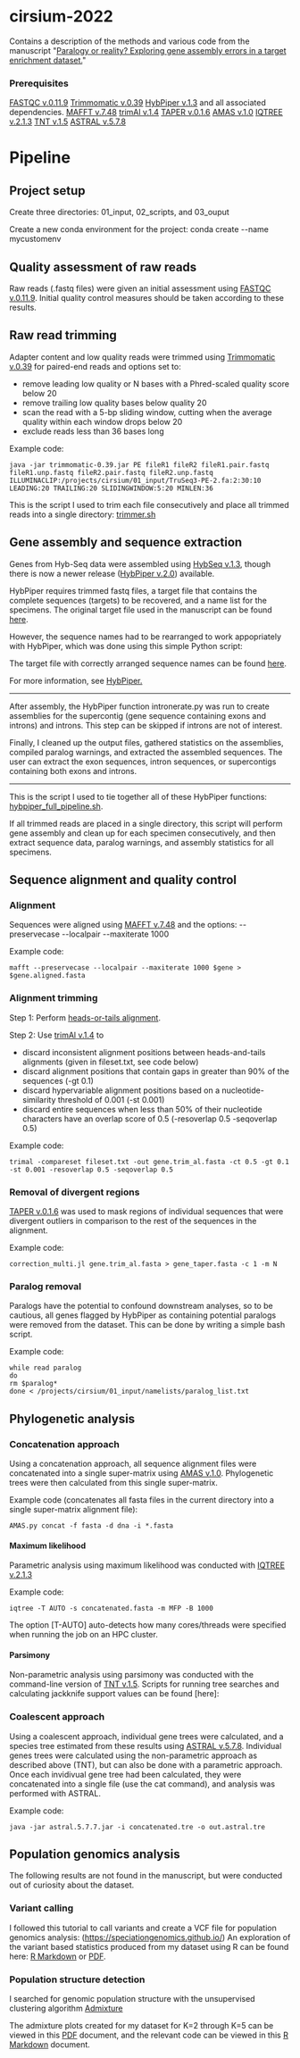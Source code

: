 # cirsium-2022
Contains a description of the methods and various code from the manuscript "[Paralogy or reality? Exploring gene assembly errors in a target enrichment dataset.](https://github.com/rosenam/cirsium-2022/blob/main/rosen_manuscript.pdf)"

### Prerequisites
[FASTQC v.0.11.9](https://www.bioinformatics.babraham.ac.uk/projects/fastqc/)
[Trimmomatic v.0.39](http://www.usadellab.org/cms/?page=trimmomatic)
[HybPiper v.1.3](https://github.com/mossmatters/HybPiper/wiki/HybPiper-Legacy-Wiki) and all associated dependencies.
[MAFFT v.7.48](https://mafft.cbrc.jp/alignment/software/)
[trimAl v.1.4](https://github.com/inab/trimal)
[TAPER v.0.1.6](https://github.com/chaoszhang/TAPER)
[AMAS v.1.0](https://github.com/marekborowiec/AMAS)
[IQTREE v.2.1.3](https://github.com/Cibiv/IQ-TREE)
[TNT v.1.5](http://www.lillo.org.ar/phylogeny/tnt/)
[ASTRAL v.5.7.8](https://github.com/smirarab/ASTRAL)

# Pipeline

## Project setup
Create three directories: 01_input, 02_scripts, and 03_ouput

Create a new conda environment for the project: conda create --name mycustomenv

## Quality assessment of raw reads
Raw reads (.fastq files) were given an initial assessment using [FASTQC v.0.11.9](https://www.bioinformatics.babraham.ac.uk/projects/fastqc/). Initial quality control measures should be taken according to these results. 

## Raw read trimming
Adapter content and low quality reads were trimmed using [Trimmomatic v.0.39](http://www.usadellab.org/cms/?page=trimmomatic) for paired-end reads and options set to:
* remove leading low quality or N bases with a Phred-scaled quality score below 20
* remove trailing low quality bases below quality 20
* scan the read with a 5-bp sliding window, cutting when the average quality within each window drops below 20
* exclude reads less than 36 bases long

Example code:

```
java -jar trimmomatic-0.39.jar PE fileR1 fileR2 fileR1.pair.fastq fileR1.unp.fastq fileR2.pair.fastq fileR2.unp.fastq ILLUMINACLIP:/projects/cirsium/01_input/TruSeq3-PE-2.fa:2:30:10 LEADING:20 TRAILING:20 SLIDINGWINDOW:5:20 MINLEN:36
```

This is the script I used to trim each file consecutively and place all trimmed reads into a single directory: [trimmer.sh](https://github.com/rosenam/cirsium-2022/blob/main/scripts/trimmer.sh)

## Gene assembly and sequence extraction
Genes from Hyb-Seq data were assembled using [HybSeq v.1.3](https://github.com/mossmatters/HybPiper/wiki/HybPiper-Legacy-Wiki), though there is now a newer release ([HybPiper v.2.0](https://github.com/mossmatters/HybPiper)) available.

HybPiper requires trimmed fastq files, a target file that contains the complete sequences (targets) to be recovered, and a name list for the specimens. The original target file used in the manuscript can be found [here](https://github.com/Smithsonian/Compositae-COS-workflow/blob/master/COS_sunf_lett_saff_all.fasta).

However, the sequence names had to be rearranged to work appopriately with HybPiper, which was done using this simple Python script: 

The target file with correctly arranged sequence names can be found [here](https://github.com/rosenam/cirsium-2022/blob/main/COS_sunf_lett_saff_all.fasta).

For more information, see [HybPiper.](https://github.com/mossmatters/HybPiper)

--------

After assembly, the HybPiper function intronerate.py was run to create assemblies for the supercontig (gene sequence containing exons and introns) and introns. This step can be skipped if introns are not of interest. 

Finally, I cleaned up the output files, gathered statistics on the assemblies, compiled paralog warnings, and extracted the assembled sequences. The user can extract the exon sequences, intron sequences, or supercontigs containing both exons and introns. 

--------

This is the script I used to tie together all of these HybPiper functions: [hybpiper_full_pipeline.sh](https://github.com/rosenam/cirsium-2022/blob/main/scripts/hybpiper_full_pipeline.sh).

If all trimmed reads are placed in a single directory, this script will perform gene assembly and clean up for each specimen consecutively, and then extract sequence data, paralog warnings, and assembly statistics for all specimens.

## Sequence alignment and quality control
### Alignment
Sequences were aligned using [MAFFT v.7.48](https://mafft.cbrc.jp/alignment/software/) and the options: --preservecase --localpair --maxiterate 1000 

Example code:

```
mafft --preservecase --localpair --maxiterate 1000 $gene > $gene.aligned.fasta
```

### Alignment trimming
Step 1: Perform [heads-or-tails alignment](https://doi.org/10.1093/molbev/msm060).
 
Step 2: Use [trimAl v.1.4](https://github.com/inab/trimal) to 
* discard inconsistent alignment positions between heads-and-tails alignments (given in fileset.txt, see code below)
* discard alignment positions that contain gaps in greater than 90% of the sequences (-gt 0.1)
* discard hypervariable alignment positions based on a nucleotide-similarity threshold of 0.001 (-st 0.001)
* discard entire sequences when less than 50% of their nucleotide characters have an overlap score of 0.5 (-resoverlap 0.5 -seqoverlap 0.5)

Example code:

```
trimal -compareset fileset.txt -out gene.trim_al.fasta -ct 0.5 -gt 0.1 -st 0.001 -resoverlap 0.5 -seqoverlap 0.5
```

### Removal of divergent regions
[TAPER v.0.1.6](https://github.com/chaoszhang/TAPER) was used to mask regions of individual sequences that were 
divergent outliers in comparison to the rest of the sequences in the alignment.

Example code:

```
correction_multi.jl gene.trim_al.fasta > gene_taper.fasta -c 1 -m N
```

### Paralog removal
Paralogs have the potential to confound downstream analyses, so to be cautious, all genes flagged by HybPiper as containing potential paralogs were removed from the dataset. This can be done by writing a simple bash script.

Example code:

```
while read paralog
do
rm $paralog*
done < /projects/cirsium/01_input/namelists/paralog_list.txt
```

## Phylogenetic analysis
### Concatenation approach
Using a concatenation approach, all sequence alignment files were concatenated into a single super-matrix using [AMAS v.1.0](https://github.com/marekborowiec/AMAS). Phylogenetic trees were then calculated from this single super-matrix.

Example code (concatenates all fasta files in the current directory into a single super-matrix alignment file):

```
AMAS.py concat -f fasta -d dna -i *.fasta
```
#### Maximum likelihood
Parametric analysis using maximum likelihood was conducted with [IQTREE v.2.1.3](https://github.com/Cibiv/IQ-TREE)

Example code:

```
iqtree -T AUTO -s concatenated.fasta -m MFP -B 1000
```

The option [T-AUTO] auto-detects how many cores/threads were specified when running the job on an HPC cluster.


#### Parsimony
Non-parametric analysis using parsimony was conducted with the command-line version of [TNT v.1.5](http://www.lillo.org.ar/phylogeny/tnt/). Scripts for running tree searches and calculating jackknife support values can be found [here]:

### Coalescent approach
Using a coalescent approach, individual gene trees were calculated, and a species tree estimated from these results using [ASTRAL v.5.7.8](https://github.com/smirarab/ASTRAL). Individual genes trees were calculated using the non-parametric approach as described above (TNT), but can also be done with a parametric approach. Once each invidivual gene tree had been calculated, they were concatenated into a single file (use the cat command), and analysis was performed with ASTRAL.

Example code:

```
java -jar astral.5.7.7.jar -i concatenated.tre -o out.astral.tre
```
## Population genomics analysis
The following results are not found in the manuscript, but were conducted out of curiosity about the dataset.
### Variant calling
I followed this tutorial to call variants and create a VCF file for population genomics analysis: (https://speciationgenomics.github.io/)
An exploration of the variant based statistics produced from my dataset using R can be found here: [R Markdown](https://github.com/rosenam/cirsium-2022/blob/main/vcf_analysis.Rmd) or [PDF](https://github.com/rosenam/cirsium-2022/blob/main/vcf_analysis.pdf).

### Population structure detection
I searched for genomic population structure with the unsupervised clustering algorithm [Admixture](https://dalexander.github.io/admixture/)

The admixture plots created for my dataset for K=2 through K=5 can be viewed in this [PDF](https://github.com/rosenam/cirsium-2022/blob/main/admixture_plotting.pdf) document, and the relevant code can be viewed in this [R Markdown](https://github.com/rosenam/cirsium-2022/blob/main/admixture_plotting.rmd) document.
